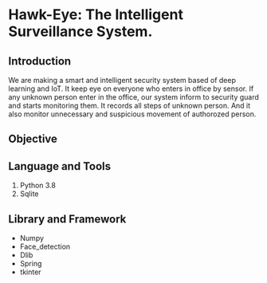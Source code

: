 # Hawk-Eye: The Intelligent Surveillance System. 

## Introduction
We are making a smart and intelligent security system based of deep learning and IoT. It keep eye on everyone who enters in office by sensor. If any unknown person enter in the office, our system inform to security guard and starts monitoring them. It records all steps of unknown person. And it also monitor unnecessary and suspicious movement of authorozed person.

## Objective

## Language and Tools
1. Python 3.8
2. Sqlite

## Library and Framework
* Numpy
* Face_detection
* Dlib
* Spring
* tkinter
